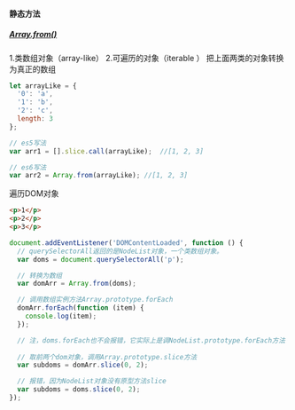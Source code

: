 #### 静态方法

##### [Array.from()](https://developer.mozilla.org/en-US/docs/Web/JavaScript/Reference/Global_Objects/Array/from)

1.类数组对象（array-like）
2.可遍历的对象（iterable ）
把上面两类的对象转换为真正的数组

```javascript
let arrayLike = {
  '0': 'a',
  '1': 'b',
  '2': 'c',
  length: 3
};

// es5写法
var arr1 = [].slice.call(arrayLike);  //[1, 2, 3]

// es6写法
var arr2 = Array.from(arrayLike); //[1, 2, 3]
```


遍历DOM对象

```html
<p>1</p>
<p>2</p>
<p>3</p>
```

```javascript
document.addEventListener('DOMContentLoaded', function () {
  // querySelectorAll返回的是NodeList对象，一个类数组对象。
  var doms = document.querySelectorAll('p');

  // 转换为数组
  var domArr = Array.from(doms);

  // 调用数组实例方法Array.prototype.forEach
  domArr.forEach(function (item) {
    console.log(item);
  });

  // 注，doms.forEach也不会报错，它实际上是调NodeList.prototype.forEach方法（继承了数组的原型方法）
  
  // 取前两个dom对象，调用Array.prototype.slice方法
  var subdoms = domArr.slice(0, 2);

  // 报错，因为NodeList对象没有原型方法slice
  var subdoms = doms.slice(0, 2);
});
```


